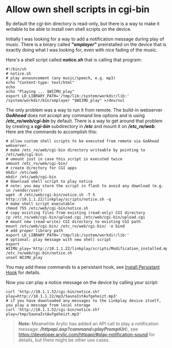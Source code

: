 # Allow own shell scripts in cgi-bin
By default the cgi-bin directory is read-only, but there is a way to make it writable to be able to install own shell scripts on the device. 

Initially I was looking for a way to add a notification message during play of music. There is a binary called ***"smplayer"*** preinstalled on the device that is exactly doing what I was looking for, even with nice fading of the music.

Here's a shell script called ***notice.sh*** that is calling that program:
```
#!/bin/sh
# notice.sh
# play announcement (any music/speech, e.g. mp3)
echo "Content-type: text/html"
echo
echo "Playing ... $WIIMU_play"
export LD_LIBRARY_PATH='/tmp/lib:/system/workdir/lib:'
/system/workdir/bin/smplayer "$WIIMU_play" >/dev/nul
```
The only problem was a way to run it from remote. The build-in webserver ***GoAhead*** does not accept any command line options and is using ***/etc_ro/web/cgi-bin*** by default. There is a way to get around that problem by creating a ***cgi-bin*** subdirectory in ***/etc*** and mount it on ***/etc_ro/web***. Here are the commands to accomplish this:

```
# allow custom shell scripts to be executed from remote via GoAhead webserver. 
# make /etc_ro/web/cgi-bin directory writeable by pointing to /etc/web/cgi-bin
# umount just in case this script is executed twice
umount /etc_ro/web/cgi-bin/
# create directory for CGI apps
mkdir /etc/web
mkdir /etc/web/cgi-bin
# download shell script to play notice
# note: you may store the script in flash to avoid any download (e.g. in /vendor/user)
wget -O /etc/web/cgi-bin/notice.sh -T 5 http://10.1.1.22/linkplay/scripts/notice.sh -q
# make shell script executable
chmod 755 /etc/web/cgi-bin/notice.sh
# copy existing files from existing (read-only) CGI directory
cp /etc_ro/web/cgi-bin/upload.cgi /etc/web/cgi-bin/upload.cgi
# mount new (read-write) CGI directory to existing CGI path 
mount /etc/web/cgi-bin/ /etc_ro/web/cgi-bin/ -o bind
# add proper library path
export LD_LIBRARY_PATH='/tmp/lib:/system/workdir/lib:'
# optional: play message with new shell script
export WIIMU_play='http://10.1.1.22/linkplay/scripts/Modification_installed.mp3'
/etc_ro/web/cgi-bin/notice.sh
unset WIIMU_play
```
You may add these commands to a persistant hook, see [Install Persistant Hook](/persistant-hook.md) for details.

Now you can play a notice message on the device by calling your script:
```
curl 'http://10.1.1.52/cgi-bin/notice.sh?play=http://10.1.1.22/mp3/SaunaIstAufgeheizt.mp3'
# if you have downloaded any messages to the Linkplay device itself, you play a message from local storage
curl 'http://10.1.1.52/cgi-bin/notice.sh?play=/tmp/SaunaIstAufgeheizt.mp3'
```
> **Note:**
> Meanwhile Arylic has added an API call to play a notification message: ***/httpapi.asp?command=playPromptUrl:<url>***, see https://developer.arylic.com/httpapi/#play-notification-sound for details, but there might be other use cases.